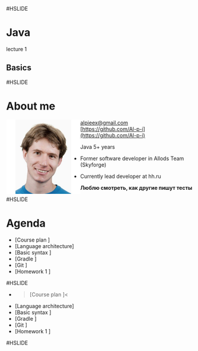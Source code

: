#HSLIDE
# Java
lecture 1
## Basics

#HSLIDE
# About me
<img src="lecture01/presentation/assets/img/me.jpg" alt="me" style="width: 200px; float: left;"/>  

alpieex@gmail.com  
[https://github.com/Al-p-i](https://github.com/Al-p-i)  

Java 5+ years

- Former software developer in Allods Team (Skyforge)

- Currently lead developer at hh.ru
  

**Люблю смотреть, как другие пишут тесты**  

#HSLIDE
# Agenda
- [Course plan          ]
- [Language architecture]
- [Basic syntax         ]
- [Gradle               ]
- [Git                  ]
- [Homework 1           ]

#HSLIDE
- >[Course plan        ]<
- [Language architecture]
- [Basic syntax         ]
- [Gradle               ]
- [Git                  ]
- [Homework 1           ]

#HSLIDE
